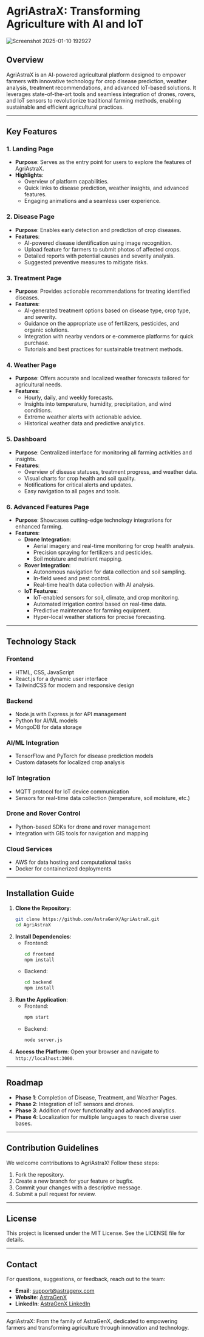# AgriAstraX: Transforming Agriculture with AI and IoT

![Screenshot 2025-01-10 192927](https://github.com/user-attachments/assets/dd518849-6a08-4a31-bfa3-f717177a89a1)


## Overview
AgriAstraX is an AI-powered agricultural platform designed to empower farmers with innovative technology for crop disease prediction, weather analysis, treatment recommendations, and advanced IoT-based solutions. It leverages state-of-the-art tools and seamless integration of drones, rovers, and IoT sensors to revolutionize traditional farming methods, enabling sustainable and efficient agricultural practices.

---

## Key Features

### 1. **Landing Page**
- **Purpose**: Serves as the entry point for users to explore the features of AgriAstraX.
- **Highlights**:
  - Overview of platform capabilities.
  - Quick links to disease prediction, weather insights, and advanced features.
  - Engaging animations and a seamless user experience.

### 2. **Disease Page**
- **Purpose**: Enables early detection and prediction of crop diseases.
- **Features**:
  - AI-powered disease identification using image recognition.
  - Upload feature for farmers to submit photos of affected crops.
  - Detailed reports with potential causes and severity analysis.
  - Suggested preventive measures to mitigate risks.

### 3. **Treatment Page**
- **Purpose**: Provides actionable recommendations for treating identified diseases.
- **Features**:
  - AI-generated treatment options based on disease type, crop type, and severity.
  - Guidance on the appropriate use of fertilizers, pesticides, and organic solutions.
  - Integration with nearby vendors or e-commerce platforms for quick purchase.
  - Tutorials and best practices for sustainable treatment methods.

### 4. **Weather Page**
- **Purpose**: Offers accurate and localized weather forecasts tailored for agricultural needs.
- **Features**:
  - Hourly, daily, and weekly forecasts.
  - Insights into temperature, humidity, precipitation, and wind conditions.
  - Extreme weather alerts with actionable advice.
  - Historical weather data and predictive analytics.

### 5. **Dashboard**
- **Purpose**: Centralized interface for monitoring all farming activities and insights.
- **Features**:
  - Overview of disease statuses, treatment progress, and weather data.
  - Visual charts for crop health and soil quality.
  - Notifications for critical alerts and updates.
  - Easy navigation to all pages and tools.

### 6. **Advanced Features Page**
- **Purpose**: Showcases cutting-edge technology integrations for enhanced farming.
- **Features**:
  - **Drone Integration**:
    - Aerial imagery and real-time monitoring for crop health analysis.
    - Precision spraying for fertilizers and pesticides.
    - Soil moisture and nutrient mapping.
  - **Rover Integration**:
    - Autonomous navigation for data collection and soil sampling.
    - In-field weed and pest control.
    - Real-time health data collection with AI analysis.
  - **IoT Features**:
    - IoT-enabled sensors for soil, climate, and crop monitoring.
    - Automated irrigation control based on real-time data.
    - Predictive maintenance for farming equipment.
    - Hyper-local weather stations for precise forecasting.

---

## Technology Stack

### **Frontend**
- HTML, CSS, JavaScript
- React.js for a dynamic user interface
- TailwindCSS for modern and responsive design

### **Backend**
- Node.js with Express.js for API management
- Python for AI/ML models
- MongoDB for data storage

### **AI/ML Integration**
- TensorFlow and PyTorch for disease prediction models
- Custom datasets for localized crop analysis

### **IoT Integration**
- MQTT protocol for IoT device communication
- Sensors for real-time data collection (temperature, soil moisture, etc.)

### **Drone and Rover Control**
- Python-based SDKs for drone and rover management
- Integration with GIS tools for navigation and mapping

### **Cloud Services**
- AWS for data hosting and computational tasks
- Docker for containerized deployments

---

## Installation Guide

1. **Clone the Repository**:
   ```bash
   git clone https://github.com/AstraGenX/AgriAstraX.git
   cd AgriAstraX
   ```
2. **Install Dependencies**:
   - Frontend:
     ```bash
     cd frontend
     npm install
     ```
   - Backend:
     ```bash
     cd backend
     npm install
     ```
3. **Run the Application**:
   - Frontend:
     ```bash
     npm start
     ```
   - Backend:
     ```bash
     node server.js
     ```
4. **Access the Platform**:
   Open your browser and navigate to `http://localhost:3000`.

---

## Roadmap

- **Phase 1**: Completion of Disease, Treatment, and Weather Pages.
- **Phase 2**: Integration of IoT sensors and drones.
- **Phase 3**: Addition of rover functionality and advanced analytics.
- **Phase 4**: Localization for multiple languages to reach diverse user bases.

---

## Contribution Guidelines

We welcome contributions to AgriAstraX! Follow these steps:
1. Fork the repository.
2. Create a new branch for your feature or bugfix.
3. Commit your changes with a descriptive message.
4. Submit a pull request for review.

---

## License
This project is licensed under the MIT License. See the LICENSE file for details.

---

## Contact
For questions, suggestions, or feedback, reach out to the team:
- **Email**: support@astragenx.com
- **Website**: [AstraGenX](https://www.astragenx.com)
- **LinkedIn**: [AstraGenX LinkedIn](https://www.linkedin.com/company/astragenx)

---

AgriAstraX: From the family of AstraGenX, dedicated to empowering farmers and transforming agriculture through innovation and technology.

